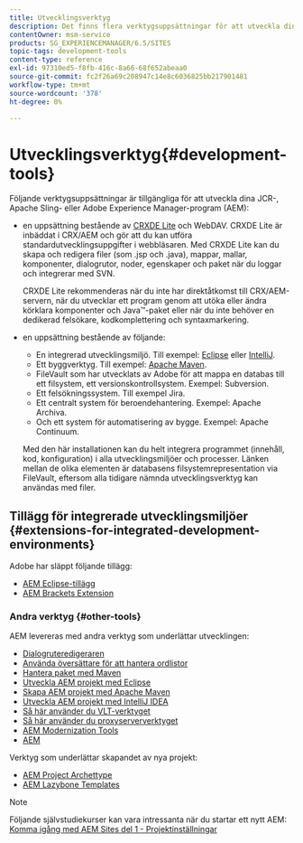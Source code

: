 ```yaml
---
title: Utvecklingsverktyg
description: Det finns flera verktygsuppsättningar för att utveckla dina JCR-, Apache Sling- eller Adobe Experience Manager-program.
contentOwner: msm-service
products: SG_EXPERIENCEMANAGER/6.5/SITES
topic-tags: development-tools
content-type: reference
exl-id: 97310ed5-f8fb-416c-8a66-68f652abeaa0
source-git-commit: fc2f26a69c208947c14e8c6036825bb217901481
workflow-type: tm+mt
source-wordcount: '378'
ht-degree: 0%

---
```


# Utvecklingsverktyg{#development-tools}

Följande verktygsuppsättningar är tillgängliga för att utveckla dina JCR-, Apache Sling- eller Adobe Experience Manager-program (AEM):

* en uppsättning bestående av [CRXDE Lite](/help/sites-developing/developing-with-crxde-lite.md) och WebDAV. CRXDE Lite är inbäddat i CRX/AEM och gör att du kan utföra standardutvecklingsuppgifter i webbläsaren. Med CRXDE Lite kan du skapa och redigera filer (som .jsp och .java), mappar, mallar, komponenter, dialogrutor, noder, egenskaper och paket när du loggar och integrerar med SVN.

  CRXDE Lite rekommenderas när du inte har direktåtkomst till CRX/AEM-servern, när du utvecklar ett program genom att utöka eller ändra körklara komponenter och Java™-paket eller när du inte behöver en dedikerad felsökare, kodkomplettering och syntaxmarkering.

* en uppsättning bestående av följande:
   * En integrerad utvecklingsmiljö. Till exempel: [Eclipse](/help/sites-developing/howto-projects-eclipse.md) eller [IntelliJ](/help/sites-developing/ht-intellij.md).
   * Ett byggverktyg. Till exempel: [Apache Maven](/help/sites-developing/ht-projects-maven.md).
   * FileVault som har utvecklats av Adobe för att mappa en databas till ett filsystem, ett versionskontrollsystem. Exempel: Subversion.
   * Ett felsökningssystem. Till exempel Jira.
   * Ett centralt system för beroendehantering. Exempel: Apache Archiva.
   * Och ett system för automatisering av bygge. Exempel: Apache Continuum.

  Med den här installationen kan du helt integrera programmet (innehåll, kod, konfiguration) i alla utvecklingsmiljöer och processer. Länken mellan de olika elementen är databasens filsystemrepresentation via FileVault, eftersom alla tidigare nämnda utvecklingsverktyg kan användas med filer.

## Tillägg för integrerade utvecklingsmiljöer {#extensions-for-integrated-development-environments}

Adobe har släppt följande tillägg:

* [AEM Eclipse-tillägg](/help/sites-developing/aem-eclipse.md)
* [AEM Brackets Extension](/help/sites-developing/aem-brackets.md)

### Andra verktyg {#other-tools}

AEM levereras med andra verktyg som underlättar utvecklingen:

* [Dialogruteredigeraren](/help/sites-developing/dialog-editor.md)
* [Använda översättare för att hantera ordlistor](/help/sites-developing/i18n-translator.md)
* [Hantera paket med Maven](/help/sites-developing/vlt-mavenplugin.md)
* [Utveckla AEM projekt med Eclipse](/help/sites-developing/howto-projects-eclipse.md)
* [Skapa AEM projekt med Apache Maven](/help/sites-developing/ht-projects-maven.md)
* [Utveckla AEM projekt med IntelliJ IDEA](/help/sites-developing/ht-intellij.md)
* [Så här använder du VLT-verktyget](/help/sites-developing/ht-vlttool.md)
* [Så här använder du proxyserververktyget](/help/sites-developing/ht-proxy-server.md)
* [AEM Modernization Tools](/help/sites-developing/modernization-tools.md)
* [AEM](/help/sites-developing/aem-repo-tool.md)

Verktyg som underlättar skapandet av nya projekt:

* [AEM Project Archettype](https://github.com/adobe/aem-project-archetype)
* [AEM Lazybone Templates](https://github.com/Adobe-Consulting-Services/lazybones-aem-templates)

>[!NOTE]
>
>Följande självstudiekurser kan vara intressanta när du startar ett nytt AEM:
>[Komma igång med AEM Sites del 1 - Projektinställningar](https://helpx.adobe.com/experience-manager/kt/sites/using/getting-started-wknd-tutorial-develop/part1.html)
